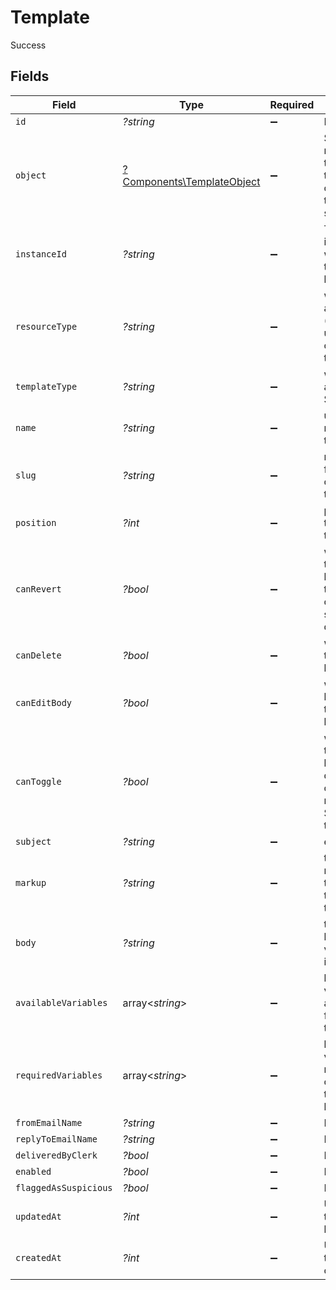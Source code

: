 # Template

Success


## Fields

| Field                                                                                      | Type                                                                                       | Required                                                                                   | Description                                                                                |
| ------------------------------------------------------------------------------------------ | ------------------------------------------------------------------------------------------ | ------------------------------------------------------------------------------------------ | ------------------------------------------------------------------------------------------ |
| `id`                                                                                       | *?string*                                                                                  | :heavy_minus_sign:                                                                         | N/A                                                                                        |
| `object`                                                                                   | [?Components\TemplateObject](../../Models/Components/TemplateObject.md)                    | :heavy_minus_sign:                                                                         | String representing the object's type. Objects of the same type share the same value.<br/> |
| `instanceId`                                                                               | *?string*                                                                                  | :heavy_minus_sign:                                                                         | The id of the instance to which this template belongs                                      |
| `resourceType`                                                                             | *?string*                                                                                  | :heavy_minus_sign:                                                                         | whether this is a system (default) or user overridden) template                            |
| `templateType`                                                                             | *?string*                                                                                  | :heavy_minus_sign:                                                                         | whether this is an email or SMS template                                                   |
| `name`                                                                                     | *?string*                                                                                  | :heavy_minus_sign:                                                                         | user-friendly name of the template                                                         |
| `slug`                                                                                     | *?string*                                                                                  | :heavy_minus_sign:                                                                         | machine-friendly name of the template                                                      |
| `position`                                                                                 | *?int*                                                                                     | :heavy_minus_sign:                                                                         | position with the listing of templates                                                     |
| `canRevert`                                                                                | *?bool*                                                                                    | :heavy_minus_sign:                                                                         | whether this template can be reverted to the corresponding system default                  |
| `canDelete`                                                                                | *?bool*                                                                                    | :heavy_minus_sign:                                                                         | whether this template can be deleted                                                       |
| `canEditBody`                                                                              | *?bool*                                                                                    | :heavy_minus_sign:                                                                         | whether the body of this template can be edited                                            |
| `canToggle`                                                                                | *?bool*                                                                                    | :heavy_minus_sign:                                                                         | whether this template can be enabled or disabled, true only for notification SMS templates |
| `subject`                                                                                  | *?string*                                                                                  | :heavy_minus_sign:                                                                         | email subject                                                                              |
| `markup`                                                                                   | *?string*                                                                                  | :heavy_minus_sign:                                                                         | the editor markup used to generate the body of the template                                |
| `body`                                                                                     | *?string*                                                                                  | :heavy_minus_sign:                                                                         | the template body before variable interpolation                                            |
| `availableVariables`                                                                       | array<*string*>                                                                            | :heavy_minus_sign:                                                                         | list of variables that are available for use in the template body                          |
| `requiredVariables`                                                                        | array<*string*>                                                                            | :heavy_minus_sign:                                                                         | list of variables that must be contained in the template body                              |
| `fromEmailName`                                                                            | *?string*                                                                                  | :heavy_minus_sign:                                                                         | N/A                                                                                        |
| `replyToEmailName`                                                                         | *?string*                                                                                  | :heavy_minus_sign:                                                                         | N/A                                                                                        |
| `deliveredByClerk`                                                                         | *?bool*                                                                                    | :heavy_minus_sign:                                                                         | N/A                                                                                        |
| `enabled`                                                                                  | *?bool*                                                                                    | :heavy_minus_sign:                                                                         | N/A                                                                                        |
| `flaggedAsSuspicious`                                                                      | *?bool*                                                                                    | :heavy_minus_sign:                                                                         | N/A                                                                                        |
| `updatedAt`                                                                                | *?int*                                                                                     | :heavy_minus_sign:                                                                         | Unix timestamp of last update.<br/>                                                        |
| `createdAt`                                                                                | *?int*                                                                                     | :heavy_minus_sign:                                                                         | Unix timestamp of creation.<br/>                                                           |